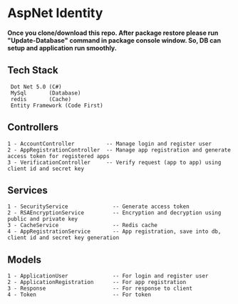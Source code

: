 # AspNet Identity

**Once you clone/download this repo. After package restore please run "Update-Database" command in package console window. So, DB can setup and application run smoothly.**

## Tech Stack
```
 Dot Net 5.0 (C#)
 MySql       (Database)
 redis       (Cache)
 Entity Framework (Code First)
```

## Controllers
```
1 - AccountController          -- Manage login and register user
2 - AppRegistrationController  -- Manage app registration and generate access token for registered apps
3 - VerificationController     -- Verify request (app to app) using client id and secret key
```
## Services
```
1 - SecurityService              -- Generate access token
2 - RSAEncryptionService         -- Encryption and decryption using public and private key
3 - CacheService                 -- Redis cache
4 - AppRegistrationService       -- App registration, save into db, client id and secret key generation
```
## Models
```
1 - ApplicationUser              -- For login and register user
2 - ApplicationRegistration      -- For app registration
3 - Response                     -- For response to client
4 - Token                        -- For token
```


